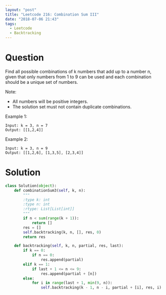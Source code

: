 ```yaml
---
layout: "post"
title: "Leetcode 216: Combination Sum III"
date: "2018-07-06 21:43"
tags:
  - Leetcode
  - Backtracking
---
```


# Question
Find all possible combinations of k numbers that add up to a number n, given that only numbers from 1 to 9 can be used and each combination should be a unique set of numbers.

Note:

* All numbers will be positive integers.
* The solution set must not contain duplicate combinations.

Example 1:

```
Input: k = 3, n = 7
Output: [[1,2,4]]
```

Example 2:

```
Input: k = 3, n = 9
Output: [[1,2,6], [1,3,5], [2,3,4]]
```

# Solution
```python
class Solution(object):
    def combinationSum3(self, k, n):
        """
        :type k: int
        :type n: int
        :rtype: List[List[int]]
        """
        if n < sum(range(k + 1)):
            return []
        res = []
        self.backtracking(k, n, [], res, 0)
        return res

    def backtracking(self, k, n, partial, res, last):
        if k == 0:
            if n == 0:
                res.append(partial)
        elif k == 1:
            if last + 1 <= n <= 9:
                res.append(partial + [n])
        else:
            for i in range(last + 1, min(9, n)):
                self.backtracking(k - 1, n - i, partial + [i], res, i)
```
